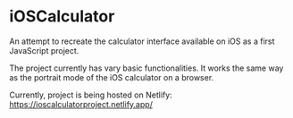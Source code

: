 # iOSCalculator
An attempt to recreate the calculator interface available on iOS as a first JavaScript project.

The project currently has vary basic functionalities. It works the same way as the portrait mode of the iOS calculator on a browser. 

Currently, project is being hosted on Netlify:
https://ioscalculatorproject.netlify.app/
